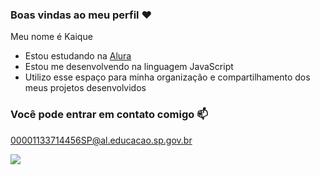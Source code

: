 ### Boas vindas ao meu perfil ❤️

Meu nome é Kaique
- Estou estudando na [Alura](https://www.alura.com.br)
- Estou me desenvolvendo na linguagem JavaScript
- Utilizo esse espaço para minha organização e compartilhamento dos meus projetos desenvolvidos

### Você pode entrar em contato comigo 📫

00001133714456SP@al.educacao.sp.gov.br


![](https://media1.tenor.com/m/PQhYXs7lLmsAAAAC/switch_dayz-dayz.gif)
